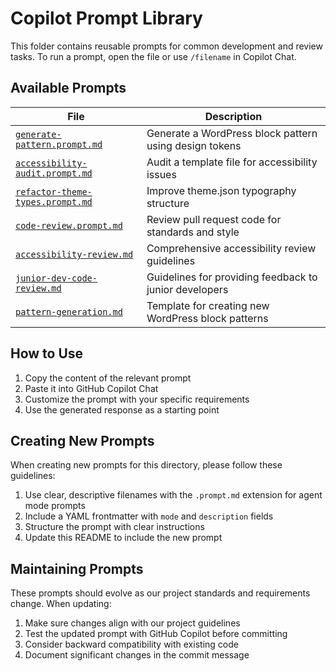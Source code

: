 # Copilot Prompt Library

This folder contains reusable prompts for common development and review tasks.
To run a prompt, open the file or use `/filename` in Copilot Chat.

## Available Prompts

| File | Description |
|------|-------------|
| [`generate-pattern.prompt.md`](./generate-pattern.prompt.md) | Generate a WordPress block pattern using design tokens |
| [`accessibility-audit.prompt.md`](./accessibility-audit.prompt.md) | Audit a template file for accessibility issues |
| [`refactor-theme-types.prompt.md`](./refactor-theme-types.prompt.md) | Improve theme.json typography structure |
| [`code-review.prompt.md`](./code-review.prompt.md) | Review pull request code for standards and style |
| [`accessibility-review.md`](./accessibility-review.md) | Comprehensive accessibility review guidelines |
| [`junior-dev-code-review.md`](./junior-dev-code-review.md) | Guidelines for providing feedback to junior developers |
| [`pattern-generation.md`](./pattern-generation.md) | Template for creating new WordPress block patterns |

## How to Use

1. Copy the content of the relevant prompt
2. Paste it into GitHub Copilot Chat
3. Customize the prompt with your specific requirements
4. Use the generated response as a starting point

## Creating New Prompts

When creating new prompts for this directory, please follow these guidelines:

1. Use clear, descriptive filenames with the `.prompt.md` extension for agent mode prompts
2. Include a YAML frontmatter with `mode` and `description` fields
3. Structure the prompt with clear instructions
4. Update this README to include the new prompt

## Maintaining Prompts

These prompts should evolve as our project standards and requirements change. When updating:

1. Make sure changes align with our project guidelines
2. Test the updated prompt with GitHub Copilot before committing
3. Consider backward compatibility with existing code
4. Document significant changes in the commit message

